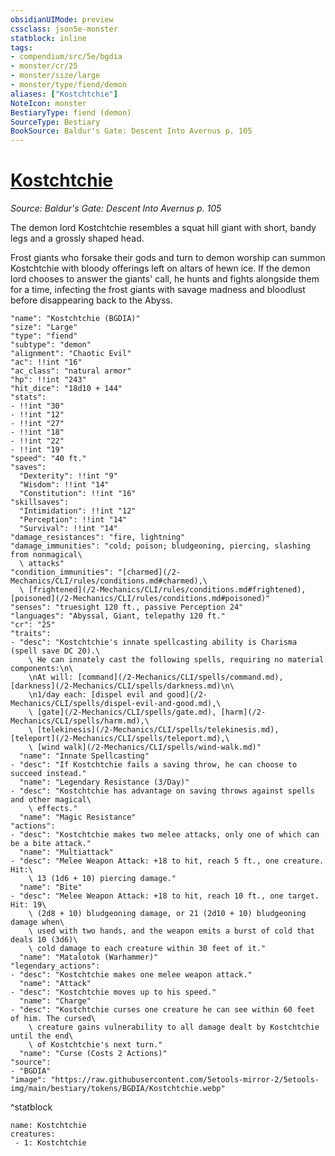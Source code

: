 ```yaml
---
obsidianUIMode: preview
cssclass: json5e-monster
statblock: inline
tags:
- compendium/src/5e/bgdia
- monster/cr/25
- monster/size/large
- monster/type/fiend/demon
aliases: ["Kostchtchie"]
NoteIcon: monster
BestiaryType: fiend (demon)
SourceType: Bestiary
BookSource: Baldur's Gate: Descent Into Avernus p. 105
---
```

# [Kostchtchie](2-Mechanics\CLI\bestiary\npc/kostchtchie-bgdia.md)
*Source: Baldur's Gate: Descent Into Avernus p. 105*  

The demon lord Kostchtchie resembles a squat hill giant with short, bandy legs and a grossly shaped head.

Frost giants who forsake their gods and turn to demon worship can summon Kostchtchie with bloody offerings left on altars of hewn ice. If the demon lord chooses to answer the giants' call, he hunts and fights alongside them for a time, infecting the frost giants with savage madness and bloodlust before disappearing back to the Abyss.

```statblock
"name": "Kostchtchie (BGDIA)"
"size": "Large"
"type": "fiend"
"subtype": "demon"
"alignment": "Chaotic Evil"
"ac": !!int "16"
"ac_class": "natural armor"
"hp": !!int "243"
"hit_dice": "18d10 + 144"
"stats":
- !!int "30"
- !!int "12"
- !!int "27"
- !!int "18"
- !!int "22"
- !!int "19"
"speed": "40 ft."
"saves":
  "Dexterity": !!int "9"
  "Wisdom": !!int "14"
  "Constitution": !!int "16"
"skillsaves":
  "Intimidation": !!int "12"
  "Perception": !!int "14"
  "Survival": !!int "14"
"damage_resistances": "fire, lightning"
"damage_immunities": "cold; poison; bludgeoning, piercing, slashing from nonmagical\
  \ attacks"
"condition_immunities": "[charmed](/2-Mechanics/CLI/rules/conditions.md#charmed),\
  \ [frightened](/2-Mechanics/CLI/rules/conditions.md#frightened), [poisoned](/2-Mechanics/CLI/rules/conditions.md#poisoned)"
"senses": "truesight 120 ft., passive Perception 24"
"languages": "Abyssal, Giant, telepathy 120 ft."
"cr": "25"
"traits":
- "desc": "Kostchtchie's innate spellcasting ability is Charisma (spell save DC 20).\
    \ He can innately cast the following spells, requiring no material components:\n\
    \nAt will: [command](/2-Mechanics/CLI/spells/command.md), [darkness](/2-Mechanics/CLI/spells/darkness.md)\n\
    \n1/day each: [dispel evil and good](/2-Mechanics/CLI/spells/dispel-evil-and-good.md),\
    \ [gate](/2-Mechanics/CLI/spells/gate.md), [harm](/2-Mechanics/CLI/spells/harm.md),\
    \ [telekinesis](/2-Mechanics/CLI/spells/telekinesis.md), [teleport](/2-Mechanics/CLI/spells/teleport.md),\
    \ [wind walk](/2-Mechanics/CLI/spells/wind-walk.md)"
  "name": "Innate Spellcasting"
- "desc": "If Kostchtchie fails a saving throw, he can choose to succeed instead."
  "name": "Legendary Resistance (3/Day)"
- "desc": "Kostchtchie has advantage on saving throws against spells and other magical\
    \ effects."
  "name": "Magic Resistance"
"actions":
- "desc": "Kostchtchie makes two melee attacks, only one of which can be a bite attack."
  "name": "Multiattack"
- "desc": "Melee Weapon Attack: +18 to hit, reach 5 ft., one creature. Hit:\
    \ 13 (1d6 + 10) piercing damage."
  "name": "Bite"
- "desc": "Melee Weapon Attack: +18 to hit, reach 10 ft., one target. Hit: 19\
    \ (2d8 + 10) bludgeoning damage, or 21 (2d10 + 10) bludgeoning damage when\
    \ used with two hands, and the weapon emits a burst of cold that deals 10 (3d6)\
    \ cold damage to each creature within 30 feet of it."
  "name": "Matalotok (Warhammer)"
"legendary_actions":
- "desc": "Kostchtchie makes one melee weapon attack."
  "name": "Attack"
- "desc": "Kostchtchie moves up to his speed."
  "name": "Charge"
- "desc": "Kostchtchie curses one creature he can see within 60 feet of him. The cursed\
    \ creature gains vulnerability to all damage dealt by Kostchtchie until the end\
    \ of Kostchtchie's next turn."
  "name": "Curse (Costs 2 Actions)"
"source":
- "BGDIA"
"image": "https://raw.githubusercontent.com/5etools-mirror-2/5etools-img/main/bestiary/tokens/BGDIA/Kostchtchie.webp"
```
^statblock

```encounter-table
name: Kostchtchie
creatures:
 - 1: Kostchtchie
```